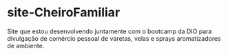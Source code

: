 # site-CheiroFamiliar
Site que estou desenvolvendo juntamente com o bootcamp da DIO para divulgação de comércio pessoal de varetas, velas e sprays aromatizadores de ambiente.
